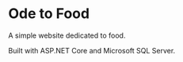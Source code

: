 # Ode to Food

A simple website dedicated to food.

Built with ASP.NET Core and Microsoft SQL Server.
